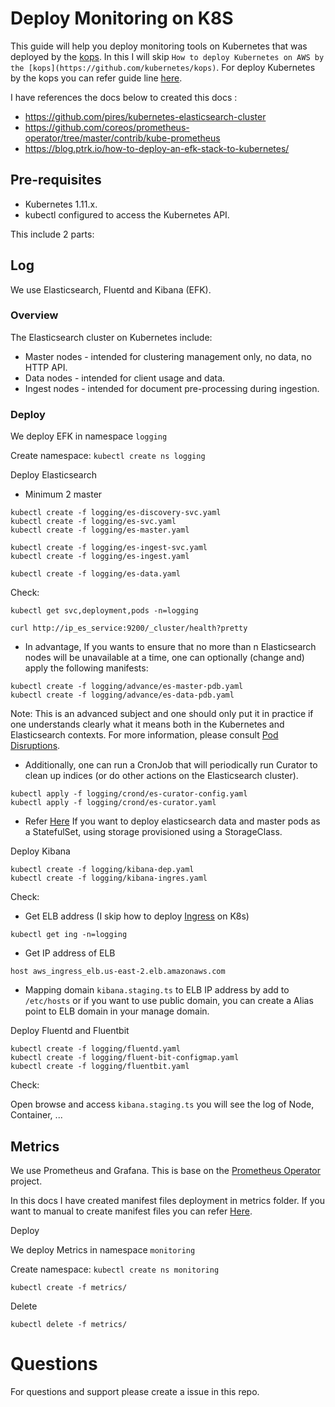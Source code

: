 # Deploy Monitoring on K8S
This guide will help you deploy monitoring tools on Kubernetes that was deployed by the [kops](https://github.com/kubernetes/kops). In this I will skip `How to deploy Kubernetes on AWS by the [kops](https://github.com/kubernetes/kops)`. For deploy Kubernetes by the kops you can refer guide line [here](https://github.com/kubernetes/kops).

I have references the docs below to created this docs :
- https://github.com/pires/kubernetes-elasticsearch-cluster
- https://github.com/coreos/prometheus-operator/tree/master/contrib/kube-prometheus
- https://blog.ptrk.io/how-to-deploy-an-efk-stack-to-kubernetes/

## Pre-requisites
- Kubernetes 1.11.x.
- kubectl configured to access the Kubernetes API.

This include 2 parts:

## Log
We use Elasticsearch, Fluentd and Kibana (EFK).

### Overview
The Elasticsearch cluster on Kubernetes include:

- Master nodes - intended for clustering management only, no data, no HTTP API.
- Data nodes - intended for client usage and data.
- Ingest nodes - intended for document pre-processing during ingestion.


### Deploy
We deploy EFK in namespace `logging`

Create namespace: `kubectl create ns logging`


Deploy Elasticsearch
- Minimum 2 master
```
kubectl create -f logging/es-discovery-svc.yaml
kubectl create -f logging/es-svc.yaml
kubectl create -f logging/es-master.yaml

kubectl create -f logging/es-ingest-svc.yaml
kubectl create -f logging/es-ingest.yaml

kubectl create -f logging/es-data.yaml
```

Check:
```
kubectl get svc,deployment,pods -n=logging
```

```
curl http://ip_es_service:9200/_cluster/health?pretty
```

- In advantage, If you wants to ensure that no more than n Elasticsearch nodes will be unavailable at a time, one can optionally (change and) apply the following manifests:
```
kubectl create -f logging/advance/es-master-pdb.yaml
kubectl create -f logging/advance/es-data-pdb.yaml
```

Note: This is an advanced subject and one should only put it in practice if one understands clearly what it means both in the Kubernetes and Elasticsearch contexts. For more information, please consult [Pod Disruptions](https://kubernetes.io/docs/concepts/workloads/pods/disruptions/).

- Additionally, one can run a CronJob that will periodically run Curator to clean up indices (or do other actions on the Elasticsearch cluster).
```
kubectl apply -f logging/crond/es-curator-config.yaml
kubectl apply -f logging/crond/es-curator.yaml
```

- Refer [Here](logging/stateful/README.md) If you want to deploy elasticsearch data and master pods as a StatefulSet, using storage provisioned using a StorageClass.

Deploy Kibana
```
kubectl create -f logging/kibana-dep.yaml
kubectl create -f logging/kibana-ingres.yaml
```

Check:
- Get ELB address (I skip how to deploy [Ingress](https://github.com/kubernetes/ingress-nginx) on K8s)
```
kubectl get ing -n=logging
```

- Get IP address of ELB
```
host aws_ingress_elb.us-east-2.elb.amazonaws.com
```

- Mapping domain `kibana.staging.ts` to ELB IP address by add to `/etc/hosts` or if you want to use public domain, you can create a Alias point to ELB domain in your manage domain.

Deploy Fluentd and Fluentbit
```
kubectl create -f logging/fluentd.yaml
kubectl create -f logging/fluent-bit-configmap.yaml
kubectl create -f logging/fluentbit.yaml
```

Check: 

Open browse and access `kibana.staging.ts` you will see the log of Node, Container, ...

## Metrics
We use Prometheus and Grafana. This is base on the [Prometheus Operator](https://github.com/coreos/prometheus-operator) project. 

In this docs I have created manifest files deployment in metrics folder. If you want to manual to create manifest files you can refer [Here](https://github.com/coreos/prometheus-operator/tree/master/contrib/kube-prometheus).

Deploy

We deploy Metrics in namespace `monitoring`

Create namespace: `kubectl create ns monitoring`

```
kubectl create -f metrics/
```

Delete
```
kubectl delete -f metrics/
```

# Questions
For questions and support please create a issue in this repo.